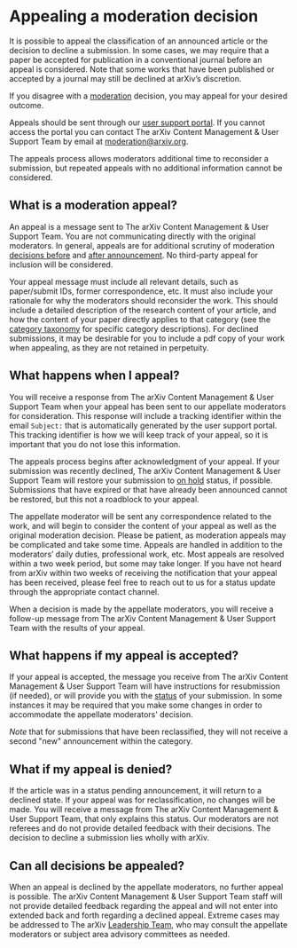 # Appealing a moderation decision 

It is possible to appeal the classification of an announced article or the decision to decline a submission. In some cases, we may require that a paper be accepted for publication in a conventional journal before an appeal is considered. Note that some works that have been published or accepted by a journal may still be declined at arXiv’s discretion.

If you disagree with a [moderation](/help/moderation) decision, you may appeal for your desired outcome. 

Appeals should be sent through our [user support portal](https://arxiv.org/support/moderation_help). If you cannot access the portal you can contact The arXiv Content Management & User Support Team by email at moderation@arxiv.org. 

The appeals process allows moderators additional time to reconsider a submission, but repeated appeals with no additional information cannot be considered.

## What is a moderation appeal?

An appeal is a message sent to The arXiv Content Management & User Support Team. You are not communicating directly with the original moderators. In general, appeals are for additional scrutiny of moderation [decisions before](help/moderation#what-policies) and [after announcement](/help/moderation#policies-after). No third-party appeal for inclusion will be considered. 

Your appeal message must include all relevant details, such as paper/submit IDs, former correspondence, etc. It must also include your rationale for why the moderators should reconsider the work. This should include a detailed description of the research content of your article, and how the content of your paper directly applies to that category (see the [category taxonomy](/category_taxonomy) for specific category descriptions). For declined submissions, it may be desirable for you to include a pdf copy of your work when appealing, as they are not retained in perpetuity. 

## What happens when I appeal?

You will receive a response from The arXiv Content Management & User Support Team when your appeal has been sent to our appellate moderators for consideration. This response will include a tracking identifier within the email `Subject:` that is automatically generated by the user support portal. This tracking identifier is how we will keep track of your appeal, so it is important that you do not lose this information. 

The appeals process begins after acknowledgment of your appeal. If your submission was recently declined, The arXiv Content Management & User Support Team will restore your submission to [on hold](/help/submit_status#on_hold) status, if possible. Submissions that have expired or that have already been announced cannot be restored, but this not a roadblock to your appeal. 

The appellate moderator will be sent any correspondence related to the work, and will begin to consider the content of your appeal as well as the original moderation decision. Please be patient, as moderation appeals may be complicated and take some time. Appeals are handled in addition to the moderators’ daily duties, professional work, etc. Most appeals are resolved within a two week period, but some may take longer. If you have not heard from arXiv within two weeks of receiving the notification that your appeal has been received, please feel free to reach out to us for a status update through the appropriate contact channel.

When a decision is made by the appellate moderators, you will receive a follow-up message from The arXiv Content Management & User Support Team with the results of your appeal. 

## What happens if my appeal is accepted? 

If your appeal is accepted, the message you receive from The arXiv Content Management & User Support Team will have instructions for resubmission (if needed), or will provide you with the [status](/help/submit_status) of your submission. In some instances it may be required that you make some changes in order to accommodate the appellate moderators' decision. 

*Note* that for submissions that have been reclassified, they will not receive a second "new" announcement within the category. 

## What if my appeal is denied?

If the article was in a status pending announcement, it will return to a declined state. If your appeal was for reclassification, no changes will be made. You will receive a message from The arXiv Content Management & User Support Team, that only explains this status. Our moderators are not referees and do not provide detailed feedback with their decisions. The decision to decline a submission lies wholly with arXiv.

<span id=#final></span>
## Can all decisions be appealed? 

When an appeal is declined by the appellate moderators, no further appeal is possible. The arXiv Content Management & User Support Team staff will not provide detailed feedback regarding the appeal and will not enter into extended back and forth regarding a declined appeal. Extreme cases may be addressed to The arXiv [Leadership Team](/about/people/leadership_team), who may consult the appellate moderators or subject area advisory committees as needed. 

